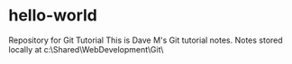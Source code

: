 # hello-world
Repository for Git Tutorial
This is Dave M's Git tutorial notes.
Notes stored locally at c:\Shared\WebDevelopment\Git\
